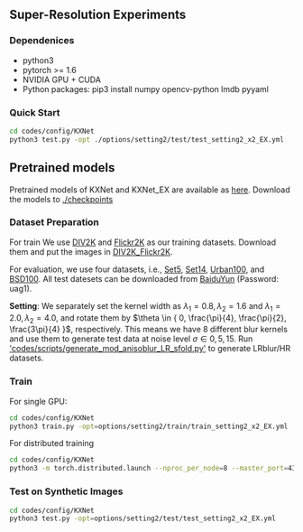 ## Super-Resolution Experiments

### Dependenices

* python3
* pytorch >= 1.6
* NVIDIA GPU + CUDA
* Python packages: pip3 install numpy opencv-python lmdb pyyaml

### Quick Start
```bash
cd codes/config/KXNet
python3 test.py -opt ./options/setting2/test/test_setting2_x2_EX.yml
```

## Pretrained models
Pretrained models of KXNet and KXNet_EX are available as [here](https://github.com/jiahong-fu/Equivariant-Proximal-Operator/releases/tag/v1.0). Download the models to [./checkpoints](./checkpoints)

### Dataset Preparation
For train
We use [DIV2K](https://data.vision.ee.ethz.ch/cvl/DIV2K/) and [Flickr2K](http://cv.snu.ac.kr/research/EDSR/Flickr2K.tar) as our training datasets. Download them and put the images in [DIV2K_Flickr2K](./codes/data/DIV2K_Flickr2K).

For evaluation, we use four datasets, i.e., [Set5](https://uofi.box.com/shared/static/kfahv87nfe8ax910l85dksyl2q212voc.zip), [Set14](https://uofi.box.com/shared/static/igsnfieh4lz68l926l8xbklwsnnk8we9.zip), [Urban100](https://uofi.box.com/shared/static/65upg43jjd0a4cwsiqgl6o6ixube6klm.zip), and [BSD100](https://uofi.box.com/shared/static/qgctsplb8txrksm9to9x01zfa4m61ngq.zip). All test datesets can be downloaded from [BaiduYun](https://pan.baidu.com/s/1ShoqALXdzsELDKPbexNFtQ) (Password: uag1).

**Setting**: We separately set the kernel width as $\lambda_1 = 0.8, \lambda_2 = 1.6$ and $\lambda_1 = 2.0, \lambda_2 = 4.0$, and rotate them by $\theta \in { 0, \frac{\pi}{4}, \frac{\pi}{2}, \frac{3\pi}{4} }$, respectively. This means we have 8 different blur kernels and use them to generate test data at noise level $\sigma \in { 0, 5, 15}$. Run ['codes/scripts/generate_mod_anisoblur_LR_sfold.py'](codes/scripts/generate_mod_anisoblur_LR_sfold.py') to generate LRblur/HR datasets.

### Train

For single GPU:
```bash
cd codes/config/KXNet
python3 train.py -opt=options/setting2/train/train_setting2_x2_EX.yml
```

For distributed training
```bash
cd codes/config/KXNet
python3 -m torch.distributed.launch --nproc_per_node=8 --master_port=4321 train.py -opt=options/setting2/train/train_setting2_x2_EX.yml --launcher pytorch
```

### Test on Synthetic Images
```bash
cd codes/config/KXNet
python3 test.py -opt=options/setting2/test/test_setting2_x2_EX.yml
```

